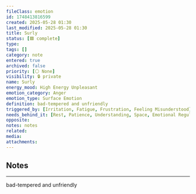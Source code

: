 ```yaml
---
fileClass: emotion
id: 1748413816599
created: 2025-05-28 01:30
last_modified: 2025-05-28 01:30
title: Surly
status: [🟩 complete]
type: 
tags: []
category: note
entered: true
archived: false
priority: [⚪ None]
visibility: 🔒 private
name: Surly
energy_mood: High Energy Unpleasant
emotion_category: Anger
emotion_type: Surface Emotion
definition: bad-tempered and unfriendly
triggered_by: [Irritation, Fatigue, Frustration, Feeling Misunderstood]
needs_behind_it: [Rest, Patience, Understanding, Space, Emotional Regulation]
opposite: 
notes: notes
related: 
media: 
attachments:
---
```


## Notes
---
bad-tempered and unfriendly

